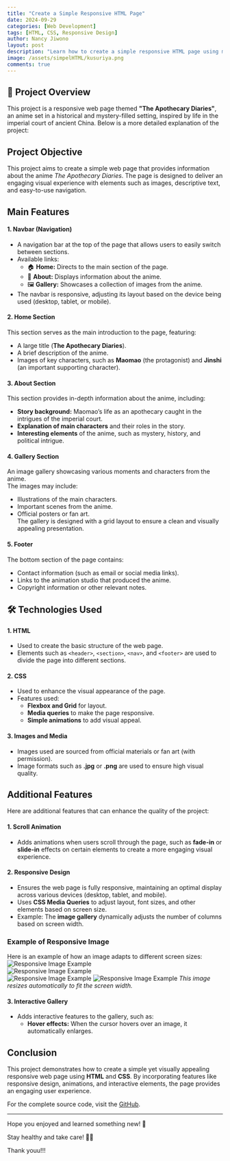 ```yaml
---
title: "Create a Simple Responsive HTML Page"
date: 2024-09-29
categories: [Web Development]
tags: [HTML, CSS, Responsive Design]
author: Nancy Jiwono
layout: post
description: "Learn how to create a simple responsive HTML page using modern web development techniques."
image: /assets/simpelHTML/kusuriya.png
comments: true
---
```


## 📖 Project Overview  
This project is a responsive web page themed **"The Apothecary Diaries"**, an anime set in a historical and mystery-filled setting, inspired by life in the imperial court of ancient China. Below is a more detailed explanation of the project:  

## Project Objective  
This project aims to create a simple web page that provides information about the anime *The Apothecary Diaries*. The page is designed to deliver an engaging visual experience with elements such as images, descriptive text, and easy-to-use navigation.

## Main Features  

#### 1. **Navbar (Navigation)**  
- A navigation bar at the top of the page that allows users to easily switch between sections.  
- Available links:  
  - 🏠 **Home:** Directs to the main section of the page.  
  - 📖 **About:** Displays information about the anime.  
  - 🖼️ **Gallery:** Showcases a collection of images from the anime.  
- The navbar is responsive, adjusting its layout based on the device being used (desktop, tablet, or mobile).  

#### 2. **Home Section**  
This section serves as the main introduction to the page, featuring:  
- A large title (**The Apothecary Diaries**).  
- A brief description of the anime.  
- Images of key characters, such as **Maomao** (the protagonist) and **Jinshi** (an important supporting character).  

#### 3. **About Section**  
This section provides in-depth information about the anime, including:  
- **Story background:** Maomao’s life as an apothecary caught in the intrigues of the imperial court.  
- **Explanation of main characters** and their roles in the story.  
- **Interesting elements** of the anime, such as mystery, history, and political intrigue.  

#### 4. **Gallery Section**  
An image gallery showcasing various moments and characters from the anime.  
The images may include:  
- Illustrations of the main characters.  
- Important scenes from the anime.  
- Official posters or fan art.  
The gallery is designed with a grid layout to ensure a clean and visually appealing presentation.  

#### 5. **Footer**  
The bottom section of the page contains:  
- Contact information (such as email or social media links).  
- Links to the animation studio that produced the anime.  
- Copyright information or other relevant notes.

## 🛠️ **Technologies Used**  

#### 1. **HTML**  
- Used to create the basic structure of the web page.  
- Elements such as `<header>`, `<section>`, `<nav>`, and `<footer>` are used to divide the page into different sections.  

#### 2. **CSS**  
- Used to enhance the visual appearance of the page.  
- Features used:  
  - **Flexbox and Grid** for layout.  
  - **Media queries** to make the page responsive.  
  - **Simple animations** to add visual appeal.  

#### 3. **Images and Media**  
- Images used are sourced from official materials or fan art (with permission).  
- Image formats such as **.jpg** or **.png** are used to ensure high visual quality.

## **Additional Features**  

Here are additional features that can enhance the quality of the project:  

#### 1. **Scroll Animation**  
- Adds animations when users scroll through the page, such as **fade-in** or **slide-in** effects on certain elements to create a more engaging visual experience.  

#### 2. **Responsive Design**  
- Ensures the web page is fully responsive, maintaining an optimal display across various devices (desktop, tablet, and mobile).  
- Uses **CSS Media Queries** to adjust layout, font sizes, and other elements based on screen size.  
- Example: The **image gallery** dynamically adjusts the number of columns based on screen width.  

### Example of Responsive Image  
Here is an example of how an image adapts to different screen sizes:  
![Responsive Image Example](/assets/simpelHTML/responsive1.png)  
![Responsive Image Example](/assets/simpelHTML/responsive2.png)  
![Responsive Image Example](/assets/simpelHTML/responsive4.png)
![Responsive Image Example](/assets/simpelHTML/responsive3.png)
*This image resizes automatically to fit the screen width.*

#### 3. **Interactive Gallery**  
- Adds interactive features to the gallery, such as:  
  - **Hover effects:** When the cursor hovers over an image, it automatically enlarges.

## Conclusion  
This project demonstrates how to create a simple yet visually appealing responsive web page using **HTML** and **CSS**. By incorporating features like responsive design, animations, and interactive elements, the page provides an engaging user experience. 

For the complete source code, visit the [GitHub](https://github.com/nancyjwn/Simpel-Website-Using-HTML-and-CSS).


---
Hope you enjoyed and learned something new! 🎉 

Stay healthy and take care! 💪🏻

Thank youu!!! 